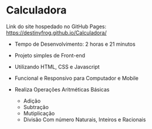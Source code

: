 # Calculadora

Link do site hospedado no GitHub Pages:
https://destinyfrog.github.io/Calculadora/

- Tempo de Desenvolvimento: 2 horas e 21 minutos
- Projeto simples de Front-end
- Utilizando HTML, CSS e Javascript
- Funcional e Responsivo para Computador e Mobile

- Realiza Operações Aritméticas Básicas
    - Adição
    - Subtração
    - Mutiplicação
    - Divisão
Com número Naturais, Inteiros e Racionais
